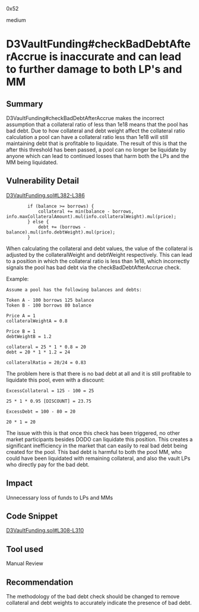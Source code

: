 0x52

medium

# D3VaultFunding#checkBadDebtAfterAccrue is inaccurate and can lead to further damage to both LP's and MM

## Summary

D3VaultFunding#checkBadDebtAfterAccrue makes the incorrect assumption that a collateral ratio of less than 1e18 means that the pool has bad debt. Due to how collateral and debt weight affect the collateral ratio calculation a pool can have a collateral ratio less than 1e18 will still maintaining debt that is profitable to liquidate. The result of this is that the after this threshold has been passed, a pool can no longer be liquidate by anyone which can lead to continued losses that harm both the LPs and the MM being liquidated.

## Vulnerability Detail

[D3VaultFunding.sol#L382-L386](https://github.com/sherlock-audit/2023-06-dodo/blob/a8d30e611acc9762029f8756d6a5b81825faf348/new-dodo-v3/contracts/DODOV3MM/D3Vault/D3VaultFunding.sol#L382-L386)

            if (balance >= borrows) {
                collateral += min(balance - borrows, info.maxCollateralAmount).mul(info.collateralWeight).mul(price);
            } else {
                debt += (borrows - balance).mul(info.debtWeight).mul(price);
            }

When calculating the collateral and debt values, the value of the collateral is adjusted by the collateralWeight and debtWeight respectively. This can lead to a position in which the collateral ratio is less than 1e18, which incorrectly signals the pool has bad debt via the checkBadDebtAfterAccrue check. 

Example:

    Assume a pool has the following balances and debts:
    
    Token A - 100 borrows 125 balance
    Token B - 100 borrows 80 balance
    
    Price A = 1
    collateralWeightA = 0.8
    
    Price B = 1
    debtWeightB = 1.2
    
    collateral = 25 * 1 * 0.8 = 20
    debt = 20 * 1 * 1.2 = 24
    
    collateralRatio = 20/24 = 0.83

The problem here is that there is no bad debt at all and it is still profitable to liquidate this pool, even with a discount:

    ExcessCollateral = 125 - 100 = 25
    
    25 * 1 * 0.95 [DISCOUNT] = 23.75
    
    ExcessDebt = 100 - 80 = 20
    
    20 * 1 = 20

The issue with this is that once this check has been triggered, no other market participants besides DODO can liquidate this position. This creates a significant inefficiency in the market that can easily to real bad debt being created for the pool. This bad debt is harmful to both the pool MM, who could have been liquidated with remaining collateral, and also the vault LPs who directly pay for the bad debt.

## Impact

Unnecessary loss of funds to LPs and MMs

## Code Snippet

[D3VaultFunding.sol#L308-L310](https://github.com/sherlock-audit/2023-06-dodo/blob/a8d30e611acc9762029f8756d6a5b81825faf348/new-dodo-v3/contracts/DODOV3MM/D3Vault/D3VaultFunding.sol#L308-L310)

## Tool used

Manual Review

## Recommendation

The methodology of the bad debt check should be changed to remove collateral and debt weights to accurately indicate the presence of bad debt.